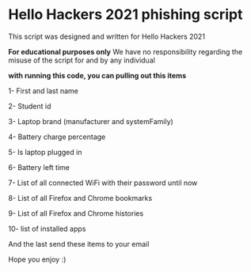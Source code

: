 # Hello Hackers 2021 phishing script

This script was designed and written for Hello Hackers 2021

**For educational purposes only**
We have no responsibility regarding the misuse of the script for and by any individual

**with running this code, you can pulling out this items**

1- First and last name

2- Student id

3- Laptop brand (manufacturer and systemFamily)

4- Battery charge percentage

5- Is laptop plugged in

6- Battery left time

7- List of all connected WiFi with their password until now

8- List of all Firefox and Chrome bookmarks

9- List of all Firefox and Chrome histories

10- list of installed apps

And the last send these items to your email

Hope you enjoy :)
